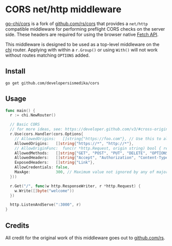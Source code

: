 # CORS net/http middleware

[go-chi/cors](https://github.com/developersismedika/cors) is a fork of [github.com/rs/cors](https://github.com/rs/cors) that
provides a `net/http` compatible middleware for performing preflight CORS checks on the server side. These headers
are required for using the browser native [Fetch API](https://developer.mozilla.org/en-US/docs/Web/API/Fetch_API).

This middleware is designed to be used as a top-level middleware on the [chi](https://github.com/go-chi/chi) router.
Applying with within a `r.Group()` or using `With()` will not work without routes matching `OPTIONS` added.

## Install

`go get github.com/developersismedika/cors`

## Usage

```go
func main() {
  r := chi.NewRouter()

  // Basic CORS
  // for more ideas, see: https://developer.github.com/v3/#cross-origin-resource-sharing
  r.Use(cors.Handler(cors.Options{
    // AllowedOrigins:   []string{"https://foo.com"}, // Use this to allow specific origin hosts
    AllowedOrigins:   []string{"https://*", "http://*"},
    // AllowOriginFunc:  func(r *http.Request, origin string) bool { return true },
    AllowedMethods:   []string{"GET", "POST", "PUT", "DELETE", "OPTIONS"},
    AllowedHeaders:   []string{"Accept", "Authorization", "Content-Type", "X-CSRF-Token"},
    ExposedHeaders:   []string{"Link"},
    AllowCredentials: false,
    MaxAge:           300, // Maximum value not ignored by any of major browsers
  }))

  r.Get("/", func(w http.ResponseWriter, r *http.Request) {
    w.Write([]byte("welcome"))
  })

  http.ListenAndServe(":3000", r)
}
```

## Credits

All credit for the original work of this middleware goes out to [github.com/rs](https://github.com/rs).
